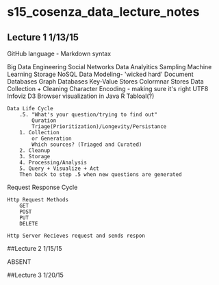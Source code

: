 # s15_cosenza_data_lecture_notes

## Lecture 1 1/13/15

<p>GitHub language - Markdown syntax

Big Data Engineering
	Social Networks
	Data Analyitics
  	Sampling
  		Machine Learning
	Storage
		NoSQL
		Data Modeling- 'wicked hard'
		Document Databases
		Graph Databases
		Key-Value Stores
		Colormnar Stores
	Data Collection + Cleaning
		Character Encoding - making sure it's right
		UTF8
	Infoviz
		D3
			Browser visualization in Java
		R
		Tabloal(?)
	
	Data Life Cycle
		.5. "What's your question/trying to find out"
			Quration
			Triage(Prioritization)/Longevity/Persistance
		1. Collection
			or Generation
			Which sources? (Triaged and Curated)
		2. Cleanup
		3. Storage
		4. Processing/Analysis
		5. Query + Visualize + Act
		Then back to step .5 when new questions are generated

Request Response Cycle

	Http Request Methods
		GET
		POST
		PUT
		DELETE
	
	Http Server Recieves request and sends respon

##Lecture 2 1/15/15

ABSENT

##Lecture 3 1/20/15
